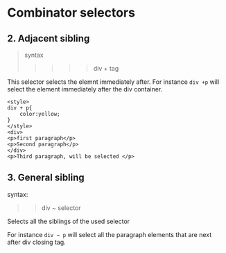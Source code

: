# Combinator selectors

## 2. Adjacent sibling
> syntax 
>>>>> div + tag

This selector selects the elemnt immediately after.
For instance `div +p` will select the element immediately after the div container.

```
<style>
div + p{
    color:yellow;
}
</style>
<div>
<p>first paragraph</p>
<p>Second paragraph</p>
</div>
<p>Third paragraph, will be selected </p>
```

## 3. General sibling

syntax:
>> div ~ selector

Selects all the siblings of the used selector

For instance `div ~ p` will select all the paragraph elements that are next after div closing tag.